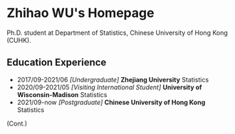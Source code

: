 # Zhihao WU's Homepage

Ph.D. student at Department of Statistics, Chinese University of Hong Kong (CUHK).

## Education Experience 

+ 2017/09-2021/06  *[Undergraduate]*  **Zhejiang University** Statistics 
+ 2020/09-2021/05  *[Visiting International Student]*  **University of Wisconsin-Madison** Statistics
+ 2021/09-now  *[Postgraduate]*  **Chinese University of Hong Kong** Statistics

<!-- + 2017/09-2021/06 **ZJU** Statistics 
+ 2020/09-2021/05 **UW-Madison** Statistics
+ 2021/09-now **CUHK** Statistics -->

(Cont.)
